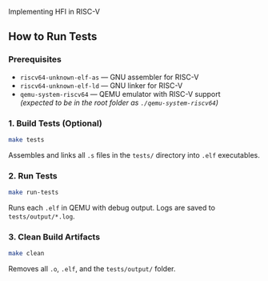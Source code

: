 Implementing HFI in RISC-V


## How to Run Tests

### Prerequisites 

- `riscv64-unknown-elf-as` — GNU assembler for RISC-V  
- `riscv64-unknown-elf-ld` — GNU linker for RISC-V  
- `qemu-system-riscv64` — QEMU emulator with RISC-V support  
  _(expected to be in the root folder as `./qemu-system-riscv64`)_

### 1. Build Tests (Optional)

```bash
make tests
```

Assembles and links all `.s` files in the `tests/` directory into `.elf` executables.

### 2. Run Tests

```bash
make run-tests
```

Runs each `.elf` in QEMU with debug output. Logs are saved to `tests/output/*.log`.

### 3. Clean Build Artifacts

```bash
make clean
```

Removes all `.o`, `.elf`, and the `tests/output/` folder.
